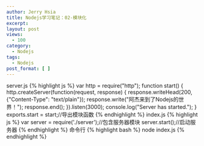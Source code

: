 ```yaml
---
author: Jerry Hsia
title: Nodejs学习笔记：02-模块化
excerpt:
layout: post
views:
  - 100
category:
  - Nodejs
tags:
  - Nodejs
post_format: [ ]
---
```

server.js
{% highlight js %}
var http = require("http");
function start() {
    http.createServer(function(request, response) {
        response.writeHead(200, {"Content-Type": "text/plain"});
        response.write("阿杰来到了Nodejs的世界！");
        response.end();
    }).listen(3000);
    console.log("Server has started.");
}
exports.start = start;//导出模块函数
{% endhighlight %}
index.js
{% highlight js %}
var server = require('./server');//包含服务器模块
server.start();//启动服务器
{% endhighlight %}
命令行
{% highlight bash %}
node index.js
{% endhighlight %}
